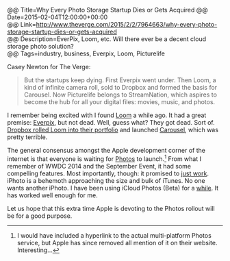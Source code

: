 @@ Title=Why Every Photo Storage Startup Dies or Gets Acquired 
@@ Date=2015-02-04T12:00:00+00:00  
@@ Link=http://www.theverge.com/2015/2/2/7964663/why-every-photo-storage-startup-dies-or-gets-acquired  
@@ Description=EverPix, Loom, etc. Will there ever be a decent cloud storage photo solution?  
@@ Tags=industry, business, Everpix, Loom, Picturelife  

Casey Newton for The Verge:
>But the startups keep dying. First Everpix went under. Then Loom, a kind of infinite camera roll, sold to Dropbox and formed the basis for Carousel. Now Picturelife belongs to StreamNation, which aspires to become the hub for all your digital files: movies, music, and photos.

I remember being excited with I found [Loom][loom] a while ago. It had a great premise: [Everpix][everpix], but not dead. Well, guess what? They got dead. Sort of. [Dropbox rolled Loom into their portfolio][loom 2] and launched [Carousel][dropbox], which was pretty terrible. 

The general consensus amongst the Apple development corner of the internet is that everyone is waiting for [Photos][9to5mac] to launch.[^l] From what I remember of WWDC 2014 and the September Event, it had some compelling features. Most importantly, though: it promised to [just work][techcrunch]. iPhoto is a behemoth approaching the size and bulk of iTunes. No one wants another iPhoto. I have been using iCloud Photos (Beta) for a [while][appleinsider].  It has worked well enough for me. 

Let us hope that this extra time Apple is devoting to the Photos rollout will be for a good purpose.

[^l]: I would have included a hyperlink to the actual multi-platform Photos service, but Apple has since removed all mention of it on their website. Interesting...

[9to5mac]: http://9to5mac.com/2014/06/02/apple-announces-new-photos-app-for-mac/
[appleinsider]: http://appleinsider.com/articles/14/10/18/apple-launches-icloud-photos-beta-web-client-ahead-of-ios-81-rollout
[dropbox]: https://carousel.dropbox.com/
[everpix]: http://www.everpix.com
[loom]: https://loom.com
[loom 2]: https://blog.loom.com/loom-is-joining-dropbox-2
[techcrunch]: http://techcrunch.com/2011/06/08/apple-icloud-google-cloud/